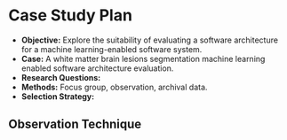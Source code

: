 # Case Study Plan

- **Objective:** Explore the suitability of evaluating a software architecture for a machine learning-enabled software system.
- **Case:** A white matter brain lesions segmentation machine learning enabled software architecture evaluation.
- **Research Questions:** 
- **Methods:** Focus group, observation, archival data.
- **Selection Strategy:**

## Observation Technique
